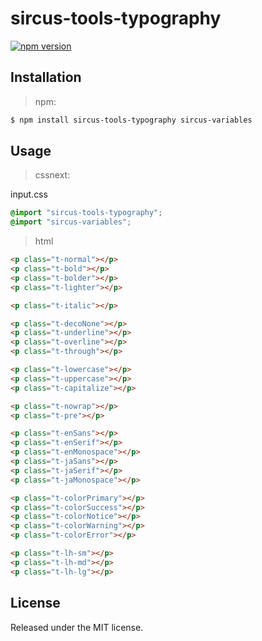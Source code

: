 # sircus-tools-typography

[![npm version](https://img.shields.io/npm/v/sircus-tools-typography.svg?style=flat)](https://www.npmjs.com/package/sircus-tools-typography)

## Installation

> npm:

```bash
$ npm install sircus-tools-typography sircus-variables
```

## Usage

> cssnext:

input.css
```css
@import "sircus-tools-typography";
@import "sircus-variables";
```

> html

```html
<p class="t-normal"></p>
<p class="t-bold"></p>
<p class="t-bolder"></p>
<p class="t-lighter"></p>

<p class="t-italic"></p>

<p class="t-decoNone"></p>
<p class="t-underline"></p>
<p class="t-overline"></p>
<p class="t-through"></p>

<p class="t-lowercase"></p>
<p class="t-uppercase"></p>
<p class="t-capitalize"></p>

<p class="t-nowrap"></p>
<p class="t-pre"></p>

<p class="t-enSans"></p>
<p class="t-enSerif"></p>
<p class="t-enMonospace"></p>
<p class="t-jaSans"></p>
<p class="t-jaSerif"></p>
<p class="t-jaMonospace"></p>

<p class="t-colorPrimary"></p>
<p class="t-colorSuccess"></p>
<p class="t-colorNotice"></p>
<p class="t-colorWarning"></p>
<p class="t-colorError"></p>

<p class="t-lh-sm"></p>
<p class="t-lh-md"></p>
<p class="t-lh-lg"></p>
```

## License
Released under the MIT license.
